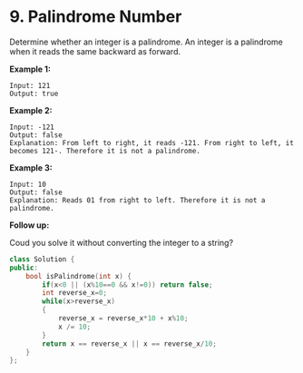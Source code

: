 # 9. Palindrome Number

Determine whether an integer is a palindrome. An integer is a palindrome when it reads the same backward as forward.

**Example 1:**

```
Input: 121
Output: true
```

**Example 2:**

```
Input: -121
Output: false
Explanation: From left to right, it reads -121. From right to left, it becomes 121-. Therefore it is not a palindrome.
```

**Example 3:**

```
Input: 10
Output: false
Explanation: Reads 01 from right to left. Therefore it is not a palindrome.
```

**Follow up:**

Coud you solve it without converting the integer to a string?

```cpp
class Solution {
public:
    bool isPalindrome(int x) {
        if(x<0 || (x%10==0 && x!=0)) return false;
        int reverse_x=0;
        while(x>reverse_x)
        {
            reverse_x = reverse_x*10 + x%10;
            x /= 10;
        }
        return x == reverse_x || x == reverse_x/10;
    }
};
```